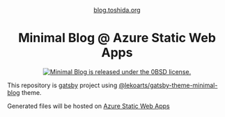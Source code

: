 <p align="center">
  <a href="https://blog.toshida.org">
    blog.toshida.org
  </a>
</p>
<h1 align="center">
  Minimal Blog @ Azure Static Web Apps
</h1>

<p align="center">
  <a href="https://github.com/georgeOsdDev/resume/blob/main/LICENSE">
    <img src="https://img.shields.io/badge/license-0BSD-blue.svg" alt="Minimal Blog is released under the 0BSD license." />
  </a>
</p>

This repository is [gatsby](https://www.gatsbyjs.com/) project using [@lekoarts/gatsby-theme-minimal-blog](https://github.com/LekoArts/gatsby-themes/tree/master/themes/gatsby-theme-minimal-blog) theme.

Generated files will be hosted on [Azure Static Web Apps](https://azure.microsoft.com/en-us/services/app-service/static/)
